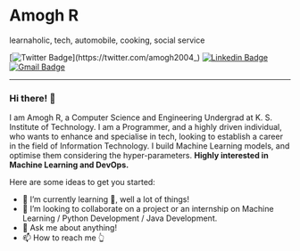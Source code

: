 # Amogh R 
learnaholic, tech, automobile, cooking, social service

[![Twitter Badge](https://img.shields.io/badge/-@amogh2004_-1ca0f1?style=flat-square&labelColor=1ca0f1&logo=twitter&logoColor=white&link=https://twitter.com/amogh2004_)](https://twitter.com/amogh2004_)
[![Linkedin Badge](https://img.shields.io/badge/-AmoghR-blue?style=flat-square&logo=Linkedin&logoColor=white&link=https://www.linkedin.com/in/amogh-r-439654b6/)](https://www.linkedin.com/in/amogh-r-439654b6/)
[![Gmail Badge](https://img.shields.io/badge/-Mail-c14438?style=flat-square&logo=Gmail&logoColor=white&link=mailto:amoghpavan5363@gmail.com)](mailto:amoghpavan5363@gmail.com)


---
### Hi there! 👋

I am Amogh R, a Computer Science and Engineering Undergrad at K. S. Institute of Technology. I am a Programmer, and a highly driven individual, who wants to enhance and specialise in tech, looking to establish a career in the field of Information Technology. I build Machine Learning models, and optimise them considering the hyper-parameters. **Highly interested in Machine Learning and DevOps.**

Here are some ideas to get you started:

- 🌱 I’m currently learning 🤔, well a lot of things!
- 👯 I’m looking to collaborate on a project or an internship on Machine Learning / Python Development / Java Development.
- 💬 Ask me about anything!
- 📫 How to reach me 👆


